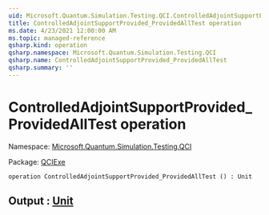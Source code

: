 ```yaml
---
uid: Microsoft.Quantum.Simulation.Testing.QCI.ControlledAdjointSupportProvided_ProvidedAllTest
title: ControlledAdjointSupportProvided_ProvidedAllTest operation
ms.date: 4/23/2021 12:00:00 AM
ms.topic: managed-reference
qsharp.kind: operation
qsharp.namespace: Microsoft.Quantum.Simulation.Testing.QCI
qsharp.name: ControlledAdjointSupportProvided_ProvidedAllTest
qsharp.summary: ''
---
```


# ControlledAdjointSupportProvided_ProvidedAllTest operation

Namespace: [Microsoft.Quantum.Simulation.Testing.QCI](xref:Microsoft.Quantum.Simulation.Testing.QCI)

Package: [QCIExe](https://nuget.org/packages/QCIExe)




```qsharp
operation ControlledAdjointSupportProvided_ProvidedAllTest () : Unit
```


## Output : [Unit](xref:microsoft.quantum.qsharp.valueliterals#unit-literal)


